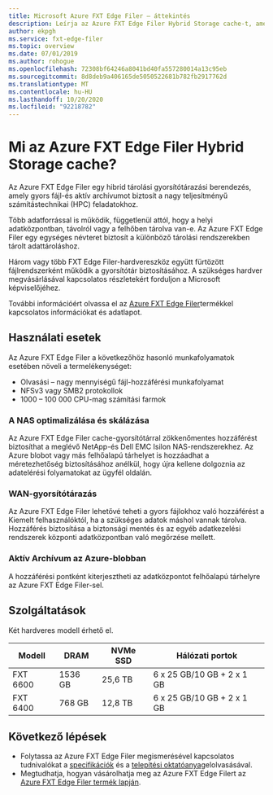 ```yaml
---
title: Microsoft Azure FXT Edge Filer – áttekintés
description: Leírja az Azure FXT Edge Filer Hybrid Storage cache-t, amely egy aktív archiválási és fájl-hozzáférési gyorsító megoldás a nagy teljesítményű számítástechnika számára
author: ekpgh
ms.service: fxt-edge-filer
ms.topic: overview
ms.date: 07/01/2019
ms.author: rohogue
ms.openlocfilehash: 72308bf64246a8041bd40fa557280014a13c95eb
ms.sourcegitcommit: 8d8deb9a406165de5050522681b782fb2917762d
ms.translationtype: MT
ms.contentlocale: hu-HU
ms.lasthandoff: 10/20/2020
ms.locfileid: "92218782"
---
```

# <a name="what-is-azure-fxt-edge-filer-hybrid-storage-cache"></a>Mi az Azure FXT Edge Filer Hybrid Storage cache?

Az Azure FXT Edge Filer egy hibrid tárolási gyorsítótárazási berendezés, amely gyors fájl-és aktív archívumot biztosít a nagy teljesítményű számítástechnikai (HPC) feladatokhoz.

Több adatforrással is működik, függetlenül attól, hogy a helyi adatközpontban, távolról vagy a felhőben tárolva van-e. Az Azure FXT Edge Filer egy egységes névteret biztosít a különböző tárolási rendszerekben tárolt adattároláshoz.

Három vagy több FXT Edge Filer-hardvereszköz együtt fürtözött fájlrendszerként működik a gyorsítótár biztosításához. A szükséges hardver megvásárlásával kapcsolatos részletekért forduljon a Microsoft képviselőjéhez.

További információért olvassa el az [Azure FXT Edge Filer](https://azure.microsoft.com/services/fxt-edge-filer/)termékkel kapcsolatos információkat és adatlapot.

## <a name="use-cases"></a>Használati esetek

Az Azure FXT Edge Filer a következőhöz hasonló munkafolyamatok esetében növeli a termelékenységet:

* Olvasási – nagy mennyiségű fájl-hozzáférési munkafolyamat
* NFSv3 vagy SMB2 protokollok
* 1000 – 100 000 CPU-mag számítási farmok

### <a name="nas-optimization-and-scaling"></a>A NAS optimalizálása és skálázása

Az Azure FXT Edge Filer cache-gyorsítótárral zökkenőmentes hozzáférést biztosíthat a meglévő NetApp-és Dell EMC Isilon NAS-rendszerekhez. Az Azure blobot vagy más felhőalapú tárhelyet is hozzáadhat a méretezhetőség biztosításához anélkül, hogy újra kellene dolgoznia az adatelérési folyamatokat az ügyfél oldalán.

### <a name="wan-caching"></a>WAN-gyorsítótárazás

Az Azure FXT Edge Filer lehetővé teheti a gyors fájlokhoz való hozzáférést a Kiemelt felhasználóktól, ha a szükséges adatok máshol vannak tárolva. Hozzáférés biztosítása a biztonsági mentés és az egyéb adatkezelési rendszerek központi adatközpontban való megőrzése mellett.

### <a name="active-archive-in-azure-blob"></a>Aktív Archívum az Azure-blobban

A hozzáférési pontként kiterjesztheti az adatközpontot felhőalapú tárhelyre az Azure FXT Edge Filer-sel.

## <a name="features"></a>Szolgáltatások

Két hardveres modell érhető el.

| Modell | DRAM | NVMe SSD | Hálózati portok |
|-------|------|----------|---------------|
| FXT 6600 | 1536 GB | 25,6 TB | 6 x 25 GB/10 GB + 2 x 1 GB |
| FXT 6400 | 768 GB | 12,8 TB | 6 x 25 GB/10 GB + 2 x 1 GB |

## <a name="next-steps"></a>Következő lépések

* Folytassa az Azure FXT Edge Filer megismerésével kapcsolatos tudnivalókat a [specifikációk](fxt-specs.md) és a [telepítési oktatóanyag](fxt-install.md)elolvasásával.
* Megtudhatja, hogyan vásárolhatja meg az Azure FXT Edge Filert az [Azure FXT Edge Filer termék lapján](https://azure.microsoft.com/services/fxt-edge-filer/).
